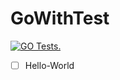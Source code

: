 # GoWithTest

[![GO Tests.](https://github.com/JustJordanT/GoWithTest/actions/workflows/buildTest.yml/badge.svg)](https://github.com/JustJordanT/GoWithTest/actions/workflows/buildTest.yml)

- [ ] Hello-World

